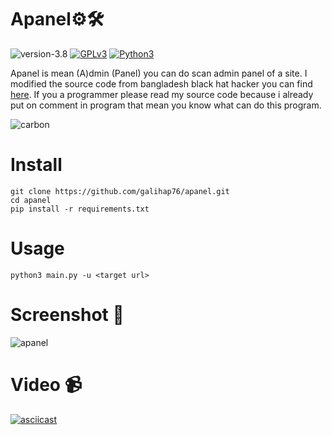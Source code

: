 # Apanel⚙️🛠

![version-3.8](https://img.shields.io/badge/version-1.0-green)
[![GPLv3](https://img.shields.io/badge/license-GPLv3-blue)](https://img.shields.io/badge/license-GPLv3-blue)
[![Python3](https://img.shields.io/badge/language-Python3-red)](https://img.shields.io/badge/language-Python3-red)

Apanel is mean (A)dmin (Panel) you can do scan admin panel of a site. I modified the source code from bangladesh black hat hacker you can find <a href="https://github.com/bdblackhat/admin-panel-finder">here</a>. If you a programmer please read my source code because i already put on comment in program that mean you know what can do this program.

![carbon](https://user-images.githubusercontent.com/83481679/184478673-e0f38559-967f-4c11-89ce-17e4fe5220f2.png)

# Install
```
git clone https://github.com/galihap76/apanel.git
cd apanel
pip install -r requirements.txt
```

# Usage
```
python3 main.py -u <target url>
```

# Screenshot 📸
![apanel](https://user-images.githubusercontent.com/83481679/185466863-70529864-876c-4311-9a58-8e466d900837.png)

# Video 📹
[![asciicast](https://asciinema.org/a/2kXn7hH1Af37QEqaroGSMboQF.svg)](https://asciinema.org/a/2kXn7hH1Af37QEqaroGSMboQF)
